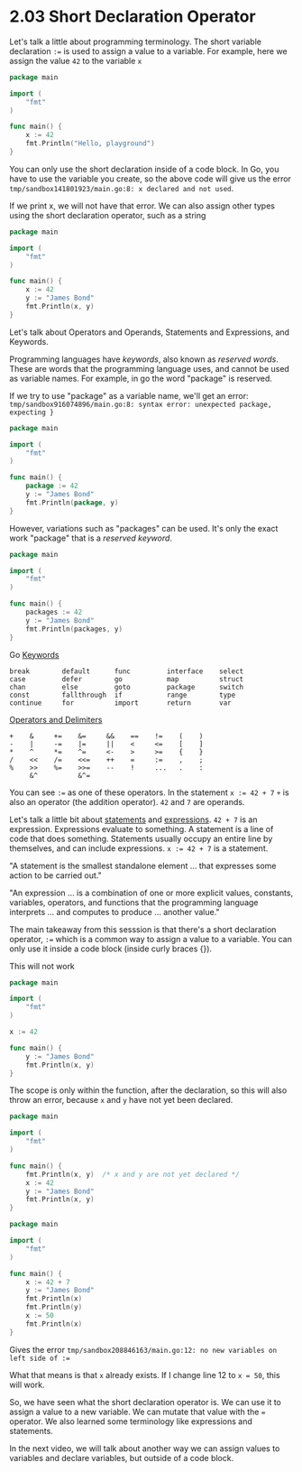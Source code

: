 # 2.03 Short Declaration Operator

Let's talk a little about programming terminology. The short variable declaration `:=` is used to assign a value to a variable. For example, here we assign the value `42` to the variable `x`

```go
package main

import (
	"fmt"
)

func main() {
	x := 42
	fmt.Println("Hello, playground")
}
```

You can only use the short declaration inside of a code block. In Go, you have to use the variable you create, so the above code will give us the error `tmp/sandbox141801923/main.go:8: x declared and not used`.  
  
If we print x, we will not have that error. We can also assign other types using the short declaration operator, such as a string

```go
package main

import (
	"fmt"
)

func main() {
	x := 42
	y := "James Bond"
	fmt.Println(x, y)
}
```

Let's talk about Operators and Operands, Statements and Expressions, and Keywords.  
  
Programming languages have _keywords_, also known as _reserved words_. These are words that the programming language uses, and cannot be used as variable names. For example, in go the word "package" is reserved.  
  
If we try to use "package" as a variable name, we'll get an error: `tmp/sandbox916074896/main.go:8: syntax error: unexpected package, expecting }`
```go
package main

import (
	"fmt"
)

func main() {
	package := 42
	y := "James Bond"
	fmt.Println(package, y)
}
```
However, variations such as "packages" can be used. It's only the exact work "package" that is a _reserved keyword_.
```go
package main

import (
	"fmt"
)

func main() {
	packages := 42
	y := "James Bond"
	fmt.Println(packages, y)
}
```

Go [Keywords](https://golang.org/ref/spec#Keywords)  
```
break        default      func         interface    select
case         defer        go           map          struct
chan         else         goto         package      switch
const        fallthrough  if           range        type
continue     for          import       return       var
```
  
[Operators and Delimiters](https://golang.org/ref/spec#Operators_and_Delimiters)  
```
+    &     +=    &=     &&    ==    !=    (    )
-    |     -=    |=     ||    <     <=    [    ]
*    ^     *=    ^=     <-    >     >=    {    }
/    <<    /=    <<=    ++    =     :=    ,    ;
%    >>    %=    >>=    --    !     ...   .    :
     &^          &^=
```

You can see `:=` as one of these operators. In the statement `x := 42 + 7` `+` is also an operator (the addition operator). `42` and `7` are operands.  
  
Let's talk a little bit about [statements](https://en.wikipedia.org/wiki/Statement_(computer_science)) and [expressions](https://en.wikipedia.org/wiki/Expression_(computer_science)). `42 + 7` is an expression. Expressions evaluate to something. A statement is a line of code that does something. Statements usually occupy an entire line by themselves, and can include expressions. `x := 42 + 7` is a statement.  
  
"A statement is the smallest standalone element ... that expresses some action to be carried out."  
  
"An expression ... is a combination of one or more explicit values, constants, variables, operators, and functions that the programming language interprets ... and computes to produce ... another value."  
  
The main takeaway from this sesssion is that there's a short declaration operator, `:=` which is a common way to assign a value to a variable. You can only use it inside a code block (inside curly braces {}).  
  
This will not work
```go
package main

import (
	"fmt"
)

x := 42

func main() {
	y := "James Bond"
	fmt.Println(x, y)
}
```
The scope is only within the function, after the declaration, so this will also throw an error, because `x` and `y` have not yet been declared.  

```go
package main

import (
	"fmt"
)

func main() {
	fmt.Println(x, y)  /* x and y are not yet declared */
	x := 42
	y := "James Bond"
	fmt.Println(x, y)
}
```

```go
package main

import (
	"fmt"
)

func main() {
	x := 42 + 7
	y := "James Bond"
	fmt.Println(x)
	fmt.Println(y)
	x := 50
	fmt.Println(x)
}
```
Gives the error `tmp/sandbox208846163/main.go:12: no new variables on left side of :=`  
  
What that means is that `x` already exists. If I change line 12 to `x = 50`, this will work.  
  
So, we have seen what the short declaration operator is. We can use it to assign a value to a new variable. We can mutate that value with the `=` operator. We also learned some terminology like expressions and statements.  

In the next video, we will talk about another way we can assign values to variables and declare variables, but outside of a code block.  
  
